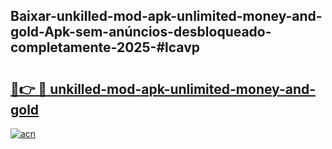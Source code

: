 ## Baixar-unkilled-mod-apk-unlimited-money-and-gold-Apk-sem-anúncios-desbloqueado-completamente-2025-#lcavp

# <h2><a href="https://ainizakaria.my?title=unkilled-mod-apk-unlimited-money-and-gold&ref=22M">🔗👉 🔴 unkilled-mod-apk-unlimited-money-and-gold</a></h2>

[![acn](https://github.com/user-attachments/assets/0f9c940e-d8b0-45ae-aac7-cd30a18b3e1c)](https://ainizakaria.my?title=unkilled-mod-apk-unlimited-money-and-gold&ref=22M)

